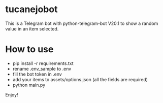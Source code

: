# tucanejobot
This is a Telegram bot with python-telegram-bot V20.1 to show a random value in an item selected.

# How to use
- pip install -r requirements.txt
- rename .env_sample to .env
- fill the bot token in .env
- add your items to assets/options.json (all the fields are required)
- python main.py

Enjoy!

